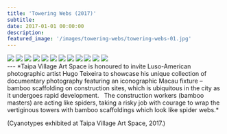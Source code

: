 ```yaml
---
title: 'Towering Webs (2017)'
subtitle:
date: 2017-01-01 00:00:00
description: 
featured_image: '/images/towering-webs/towering-webs-01.jpg'
---
```

<div class="gallery" data-columns="3">
	<img src="/images/towering-webs/towering-webs-01.jpg">
	<img src="/images/towering-webs/towering-webs-07.jpg">
	<img src="/images/towering-webs/towering-webs-02.jpg">
	<img src="/images/towering-webs/towering-webs-08.jpg">
	<img src="/images/towering-webs/towering-webs-03.jpg">
	<img src="/images/towering-webs/towering-webs-09.jpg">
	<img src="/images/towering-webs/towering-webs-04.jpg">
	<img src="/images/towering-webs/towering-webs-10.jpg">
	<img src="/images/towering-webs/towering-webs-05.jpg">
	<img src="/images/towering-webs/towering-webs-11.jpg">
	<img src="/images/towering-webs/towering-webs-06.jpg">
	<img src="/images/towering-webs/towering-webs-12.jpg">
</div>
---
*Taipa Village Art Space is honoured to invite Luso-American photographic artist Hugo Teixeira to showcase his unique collection of documentary photography featuring an iconographic Macau fixture – bamboo scaffolding on construction sites, which is ubiquitous in the city as it undergoes rapid development.   The construction workers (bamboo masters) are acting like spiders, taking a risky job with courage to wrap the vertiginous towers with bamboo scaffoldings which look like spider webs.*

(Cyanotypes exhibited at Taipa Village Art Space, 2017.)
